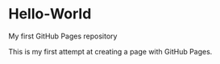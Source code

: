 # Hello-World
My first GitHub Pages repository

This is my first attempt at creating a page with GitHub Pages.
